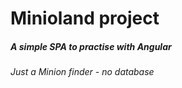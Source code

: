 # Minioland project

##### A simple SPA to practise with Angular 
###### Just a Minion finder - no database
